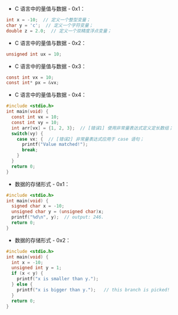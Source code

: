 * C 语言中的量值与数据 - 0x1：
```c
int x = -10;  // 定义一个整型变量；
char y = 'c';  // 定义一个字符变量；
double z = 2.0;  // 定义一个双精度浮点变量；
```

* C 语言中的量值与数据 - 0x2：
```c
unsigned int ux = 10;
```

* C 语言中的量值与数据 - 0x3：
```c
const int vx = 10;
const int* px = &vx;
```

* C 语言中的量值与数据 - 0x4：
```c
#include <stdio.h>
int main(void) {
  const int vx = 10;
  const int vy = 10;
  int arr[vx] = {1, 2, 3};  // [错误1] 使用非常量表达式定义定长数组；
  switch(vy) {
    case vx: {  // [错误2] 非常量表达式应用于 case 语句；
      printf("Value matched!");
      break;
    }
  }
  return 0;
}
```

* 数据的存储形式 - 0x1：
```c
#include <stdio.h>
int main(void) {
  signed char x = -10;
  unsigned char y = (unsigned char)x;
  printf("%d\n", y);  // output: 246.
  return 0;
}
```

* 数据的存储形式 - 0x2：
```c
#include <stdio.h>
int main(void) {
  int x = -10;
  unsigned int y = 1;
  if (x < y) {
    printf("x is smaller than y.");
  } else {
    printf("x is bigger than y.");   // this branch is picked!
  }
  return 0;
}
```
